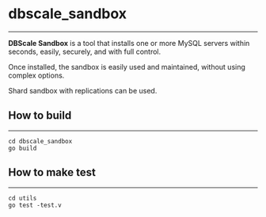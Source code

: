 # dbscale_sandbox
----------

**DBScale Sandbox** is a tool that installs one or more MySQL servers within seconds,
 easily, securely, and with full control.

Once installed, the sandbox is easily used and maintained, without using complex options.

Shard sandbox with replications can be used.

## How to build
-------------

```
cd dbscale_sandbox
go build
```


## How to make test
------------

```
cd utils
go test -test.v
```

